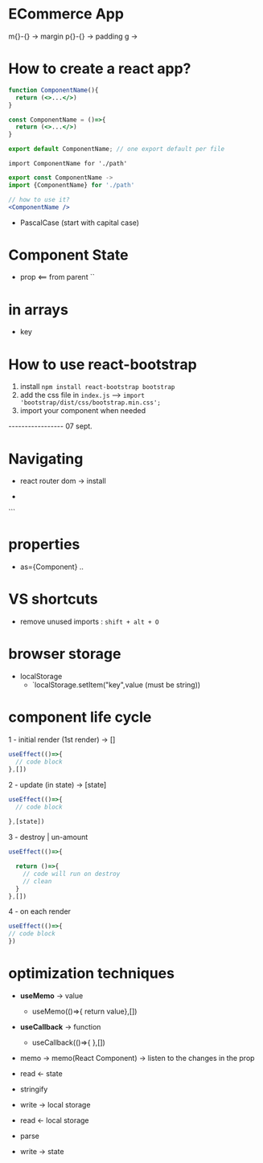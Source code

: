 # ECommerce App

m{}-{} -> margin
p{}-{} -> padding
g      ->


# How to create a react app?

```jsx
function ComponentName(){
  return (<>...</>)
}

const ComponentName = ()=>{
  return (<>...</>)
}

export default ComponentName; // one export default per file
```
`import ComponentName for './path'`

```jsx
export const ComponentName ->
import {ComponentName} for './path'
```


```jsx
// how to use it?
<ComponentName />

```

- PascalCase (start with capital case) 


# Component State
- prop <== from parent
``


# in arrays
- key

# How to use react-bootstrap
1. install `npm install react-bootstrap bootstrap`
2. add the css file in `index.js` --> `import 'bootstrap/dist/css/bootstrap.min.css';`
3. import your component when needed


----------------- 07 sept.
# Navigating
- react router dom -> install
- ```jsx
<BrowserRouter>
  </BrowserRouter>```


# properties
- as={Component} ..

# VS shortcuts
- remove unused imports :
  `shift + alt + O`


# browser storage
- localStorage
  - `localStorage.setItem("key",value (must be string))

# component life cycle
1 - initial render (1st render) -> []
```js
useEffect(()=>{
  // code block
},[])
```
2 - update (in state) -> [state]
```js
useEffect(()=>{
  // code block
  
},[state])
```
3 - destroy | un-amount
```js
useEffect(()=>{

  return ()=>{
    // code will run on destroy
    // clean
  }
},[])
```

4 - on each render
```js
useEffect(()=>{
// code block
})
```
# optimization techniques
- **useMemo** -> value
  - useMemo(()=>{ return value},[])
- **useCallback** -> function
     - useCallback(()=>{ },[])
- memo -> memo(React Component) -> listen to the changes in the prop



- read <- state
- stringify
- write -> local storage

- read <- local storage
- parse
- write -> state